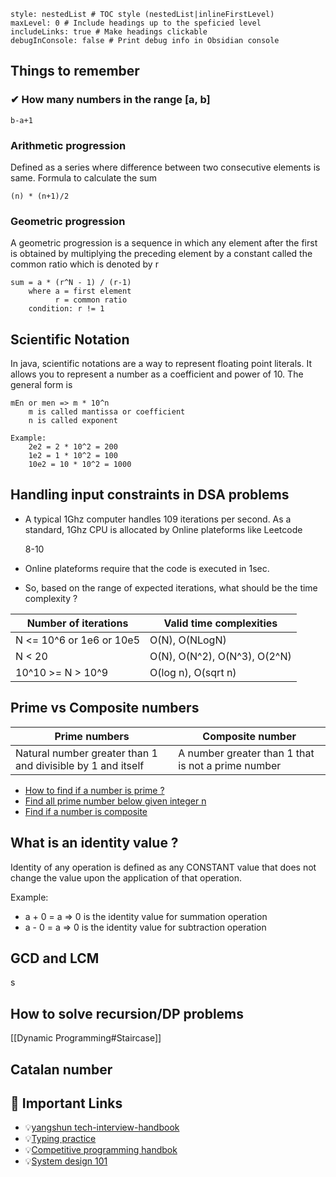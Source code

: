 
```table-of-contents
style: nestedList # TOC style (nestedList|inlineFirstLevel)
maxLevel: 0 # Include headings up to the speficied level
includeLinks: true # Make headings clickable
debugInConsole: false # Print debug info in Obsidian console
```
## Things to remember

### ✔ How many numbers in the range [a, b]

`b-a+1`

### Arithmetic progression

Defined as a series where difference between two consecutive elements is same. Formula to calculate the sum

`(n) * (n+1)/2`

### Geometric progression

A geometric progression is a sequence in which any element after the first is obtained by multiplying the preceding element by a constant called the common ratio which is denoted by r

```
sum = a * (r^N - 1) / (r-1)
    where a = first element
          r = common ratio
    condition: r != 1
```

## Scientific Notation

In java, scientific notations are a way to represent floating point literals. It allows you to represent a number as a coefficient and power of 10. The general form is

```
mEn or men => m * 10^n
    m is called mantissa or coefficient
    n is called exponent

Example:
    2e2 = 2 * 10^2 = 200
    1e2 = 1 * 10^2 = 100
    10e2 = 10 * 10^2 = 1000
```

## Handling input constraints in DSA problems

- A typical 1Ghz computer handles 109 iterations per second. As a standard, 1Ghz CPU is allocated by Online plateforms like Leetcode
    
    8-10
    
- Online plateforms require that the code is executed in 1sec.
- So, based on the range of expected iterations, what should be the time complexity ?

| Number of iterations | Valid time complexities |
| --- | --- |
| N <= 10^6 or 1e6 or 10e5 | O(N), O(NLogN) |
| N < 20 | O(N), O(N^2), O(N^3), O(2^N) |
| 10^10 >= N > 10^9 | O(log n), O(sqrt n) |

## Prime vs Composite numbers

| Prime numbers | Composite number |
| --- | --- |
| Natural number greater than 1 and divisible by 1 and itself | A number greater than 1 that is not a prime number |
- [How to find if a number is prime ?](./../src/math/IsNumberPrime.java)
- [Find all prime number below given integer n](../src/math/SieveOfEratosthenes.java)
- [Find if a number is composite](../src/math/IsCompositeNumber.java)

## What is an identity value ?

Identity of any operation is defined as any CONSTANT value that does not change the value upon the application of that operation.

Example:

- a + 0 = a ⇒ 0 is the identity value for summation operation
- a - 0 = a ⇒ 0 is the identity value for subtraction operation

## GCD and LCM

s

## How to solve recursion/DP problems

[[Dynamic Programming#Staircase]]

## Catalan number



## 🌟 Important Links

- 💡[yangshun tech-interview-handbook](https://github.com/yangshun/tech-interview-handbook)
- 💡[Typing practice](https://www.keybr.com/)
- 💡[Competitive programming handbok](https://cses.fi/book/book.pdf)
- 💡[System design 101](https://github.com/ByteByteGoHq/system-design-101)